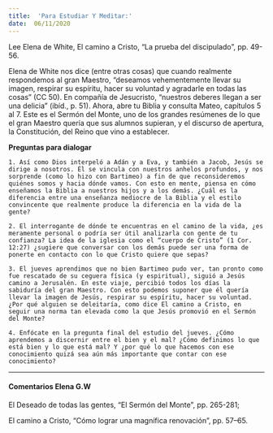 ```yaml
---
title:  'Para Estudiar Y Meditar:'
date:  06/11/2020
---
```


Lee Elena de White, El camino a Cristo, “La prueba del discipulado”, pp. 49-56.

Elena de White nos dice (entre otras cosas) que cuando realmente respondemos al gran Maestro, “deseamos vehementemente llevar su imagen, respirar su espíritu, hacer su voluntad y agradarle en todas las cosas” (CC 50). En compañía de Jesucristo, “nuestros deberes llegan a ser una delicia” (ibíd., p. 51). Ahora, abre tu Biblia y consulta Mateo, capítulos 5 al 7. Este es el Sermón del Monte, uno de los grandes resúmenes de lo que el gran Maestro quería que sus alumnos supieran, y el discurso de apertura, la Constitución, del Reino que vino a establecer.

**Preguntas para dialogar**

`1. Así como Dios interpeló a Adán y a Eva, y también a Jacob, Jesús se dirige a nosotros. Él se vincula con nuestros anhelos profundos, y nos sorprende (como lo hizo con Bartimeo) a fin de que reconsideremos quiénes somos y hacia dónde vamos. Con esto en mente, piensa en cómo enseñamos la Biblia a nuestros hijos y a los demás. ¿Cuál es la diferencia entre una enseñanza mediocre de la Biblia y el estilo convincente que realmente produce la diferencia en la vida de la gente?`

`2. El interrogante de dónde te encuentras en el camino de la vida, ¿es meramente personal o podría ser útil analizarla con gente de tu confianza? La idea de la iglesia como el “cuerpo de Cristo” (1 Cor. 12:27) ¿sugiere que conversar con los demás puede ser una forma de ponerte en contacto con lo que Cristo quiere que sepas?`

`3. El jueves aprendimos que no bien Bartimeo pudo ver, tan pronto como fue rescatado de su ceguera física (y espiritual), siguió a Jesús camino a Jerusalén. En este viaje, percibió todos los días la sabiduría del gran Maestro. Con esto podemos suponer que él quería llevar la imagen de Jesús, respirar su espíritu, hacer su voluntad. ¿Por qué alguien se deleitaría, como dice El camino a Cristo, en seguir una norma tan elevada como la que Jesús promovió en el Sermón del Monte?`

`4. Enfócate en la pregunta final del estudio del jueves. ¿Cómo aprendemos a discernir entre el bien y el mal? ¿Cómo definimos lo que está bien y lo que está mal? Y ¿por qué lo que hacemos con ese conocimiento quizá sea aún más importante que contar con ese conocimiento?`

---

#### Comentarios Elena G.W

El Deseado de todas las gentes, “El Sermón del Monte”, pp. 265-281;

El camino a Cristo, “Cómo lograr una magnífica renovación”, pp. 57–65.